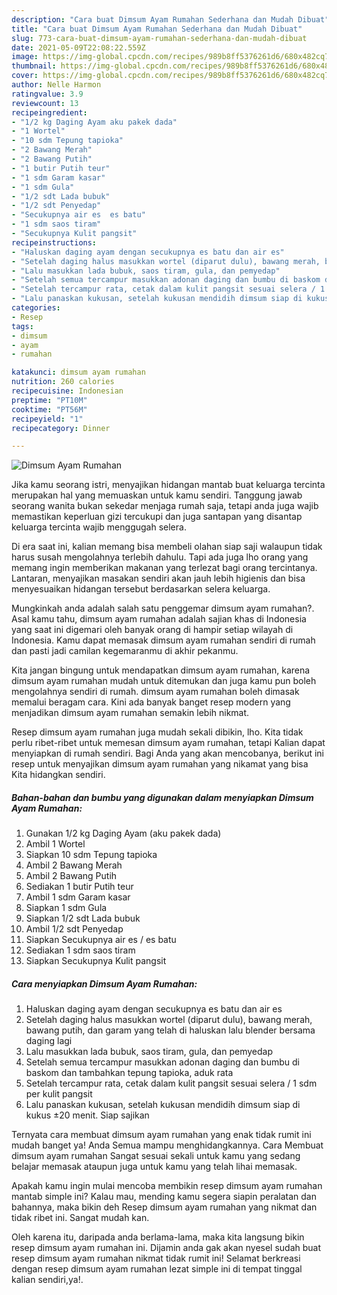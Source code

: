 ```yaml
---
description: "Cara buat Dimsum Ayam Rumahan Sederhana dan Mudah Dibuat"
title: "Cara buat Dimsum Ayam Rumahan Sederhana dan Mudah Dibuat"
slug: 773-cara-buat-dimsum-ayam-rumahan-sederhana-dan-mudah-dibuat
date: 2021-05-09T22:08:22.559Z
image: https://img-global.cpcdn.com/recipes/989b8ff5376261d6/680x482cq70/dimsum-ayam-rumahan-foto-resep-utama.jpg
thumbnail: https://img-global.cpcdn.com/recipes/989b8ff5376261d6/680x482cq70/dimsum-ayam-rumahan-foto-resep-utama.jpg
cover: https://img-global.cpcdn.com/recipes/989b8ff5376261d6/680x482cq70/dimsum-ayam-rumahan-foto-resep-utama.jpg
author: Nelle Harmon
ratingvalue: 3.9
reviewcount: 13
recipeingredient:
- "1/2 kg Daging Ayam aku pakek dada"
- "1 Wortel"
- "10 sdm Tepung tapioka"
- "2 Bawang Merah"
- "2 Bawang Putih"
- "1 butir Putih teur"
- "1 sdm Garam kasar"
- "1 sdm Gula"
- "1/2 sdt Lada bubuk"
- "1/2 sdt Penyedap"
- "Secukupnya air es  es batu"
- "1 sdm saos tiram"
- "Secukupnya Kulit pangsit"
recipeinstructions:
- "Haluskan daging ayam dengan secukupnya es batu dan air es"
- "Setelah daging halus masukkan wortel (diparut dulu), bawang merah, bawang putih, dan garam yang telah di haluskan lalu blender bersama daging lagi"
- "Lalu masukkan lada bubuk, saos tiram, gula, dan pemyedap"
- "Setelah semua tercampur masukkan adonan daging dan bumbu di baskom dan tambahkan tepung tapioka, aduk rata"
- "Setelah tercampur rata, cetak dalam kulit pangsit sesuai selera / 1 sdm per kulit pangsit"
- "Lalu panaskan kukusan, setelah kukusan mendidih dimsum siap di kukus ±20 menit. Siap sajikan"
categories:
- Resep
tags:
- dimsum
- ayam
- rumahan

katakunci: dimsum ayam rumahan 
nutrition: 260 calories
recipecuisine: Indonesian
preptime: "PT10M"
cooktime: "PT56M"
recipeyield: "1"
recipecategory: Dinner

---
```



![Dimsum Ayam Rumahan](https://img-global.cpcdn.com/recipes/989b8ff5376261d6/680x482cq70/dimsum-ayam-rumahan-foto-resep-utama.jpg)

Jika kamu seorang istri, menyajikan hidangan mantab buat keluarga tercinta merupakan hal yang memuaskan untuk kamu sendiri. Tanggung jawab seorang  wanita bukan sekedar menjaga rumah saja, tetapi anda juga wajib memastikan keperluan gizi tercukupi dan juga santapan yang disantap keluarga tercinta wajib menggugah selera.

Di era  saat ini, kalian memang bisa membeli olahan siap saji walaupun tidak harus susah mengolahnya terlebih dahulu. Tapi ada juga lho orang yang memang ingin memberikan makanan yang terlezat bagi orang tercintanya. Lantaran, menyajikan masakan sendiri akan jauh lebih higienis dan bisa menyesuaikan hidangan tersebut berdasarkan selera keluarga. 



Mungkinkah anda adalah salah satu penggemar dimsum ayam rumahan?. Asal kamu tahu, dimsum ayam rumahan adalah sajian khas di Indonesia yang saat ini digemari oleh banyak orang di hampir setiap wilayah di Indonesia. Kamu dapat memasak dimsum ayam rumahan sendiri di rumah dan pasti jadi camilan kegemaranmu di akhir pekanmu.

Kita jangan bingung untuk mendapatkan dimsum ayam rumahan, karena dimsum ayam rumahan mudah untuk ditemukan dan juga kamu pun boleh mengolahnya sendiri di rumah. dimsum ayam rumahan boleh dimasak memalui beragam cara. Kini ada banyak banget resep modern yang menjadikan dimsum ayam rumahan semakin lebih nikmat.

Resep dimsum ayam rumahan juga mudah sekali dibikin, lho. Kita tidak perlu ribet-ribet untuk memesan dimsum ayam rumahan, tetapi Kalian dapat menyiapkan di rumah sendiri. Bagi Anda yang akan mencobanya, berikut ini resep untuk menyajikan dimsum ayam rumahan yang nikamat yang bisa Kita hidangkan sendiri.

<!--inarticleads1-->

##### Bahan-bahan dan bumbu yang digunakan dalam menyiapkan Dimsum Ayam Rumahan:

1. Gunakan 1/2 kg Daging Ayam (aku pakek dada)
1. Ambil 1 Wortel
1. Siapkan 10 sdm Tepung tapioka
1. Ambil 2 Bawang Merah
1. Ambil 2 Bawang Putih
1. Sediakan 1 butir Putih teur
1. Ambil 1 sdm Garam kasar
1. Siapkan 1 sdm Gula
1. Siapkan 1/2 sdt Lada bubuk
1. Ambil 1/2 sdt Penyedap
1. Siapkan Secukupnya air es / es batu
1. Sediakan 1 sdm saos tiram
1. Siapkan Secukupnya Kulit pangsit




<!--inarticleads2-->

##### Cara menyiapkan Dimsum Ayam Rumahan:

1. Haluskan daging ayam dengan secukupnya es batu dan air es
1. Setelah daging halus masukkan wortel (diparut dulu), bawang merah, bawang putih, dan garam yang telah di haluskan lalu blender bersama daging lagi
1. Lalu masukkan lada bubuk, saos tiram, gula, dan pemyedap
1. Setelah semua tercampur masukkan adonan daging dan bumbu di baskom dan tambahkan tepung tapioka, aduk rata
1. Setelah tercampur rata, cetak dalam kulit pangsit sesuai selera / 1 sdm per kulit pangsit
1. Lalu panaskan kukusan, setelah kukusan mendidih dimsum siap di kukus ±20 menit. Siap sajikan




Ternyata cara membuat dimsum ayam rumahan yang enak tidak rumit ini mudah banget ya! Anda Semua mampu menghidangkannya. Cara Membuat dimsum ayam rumahan Sangat sesuai sekali untuk kamu yang sedang belajar memasak ataupun juga untuk kamu yang telah lihai memasak.

Apakah kamu ingin mulai mencoba membikin resep dimsum ayam rumahan mantab simple ini? Kalau mau, mending kamu segera siapin peralatan dan bahannya, maka bikin deh Resep dimsum ayam rumahan yang nikmat dan tidak ribet ini. Sangat mudah kan. 

Oleh karena itu, daripada anda berlama-lama, maka kita langsung bikin resep dimsum ayam rumahan ini. Dijamin anda gak akan nyesel sudah buat resep dimsum ayam rumahan nikmat tidak rumit ini! Selamat berkreasi dengan resep dimsum ayam rumahan lezat simple ini di tempat tinggal kalian sendiri,ya!.

